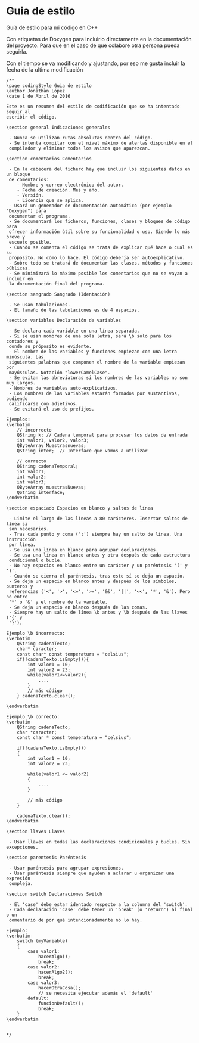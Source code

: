 # Guia de estilo
Guía de estilo para mi código en C++

Con etiquetas de Doxygen para incluirlo directamente en la documentación del proyecto. Para que en el caso de
que colabore otra persona pueda seguirla.

Con el tiempo se va modificando y ajustando, por eso me gusta incluir la fecha de la ultima modificación

    /**
    \page codingStyle Guia de estilo
    \author Jonathan López
    \date 1 de Abril de 2016
    
    Este es un resumen del estilo de codificación que se ha intentado seguir al
    escribir el código.
    
    \section general Indicaciones generales
    
     - Nunca se utilizan rutas absolutas dentro del código.
     - Se intenta compilar con el nivel máximo de alertas disponible en el
     compilador y eliminar todos los avisos que aparezcan.
    
    \section comentarios Comentarios
    
     - En la cabecera del fichero hay que incluir los siguientes datos en un bloque
     de comentarios:
    	- Nombre y correo electrónico del autor.
    	- Fecha de creación. Mes y año.
    	- Versión.
    	- Licencia que se aplica.
     - Usará un generador de documentación automático (por ejemplo "Doxygen") para
     documentar el programa.
     - Se documentará los ficheros, funciones, clases y bloques de código para
     ofrecer información útil sobre su funcionalidad o uso. Siendo lo más breve y
     escueto posible.
     - Cuando se comenta el código se trata de explicar qué hace o cual es su
     propósito. No cómo lo hace. El código debería ser autoexplicativo.
     - Sobre todo se tratará de documentar las clases, métodos y funciones públicas.
     - Se minimizará lo máximo posible los comentarios que no se vayan a incluir en
     la documentación final del programa.
    
    \section sangrado Sangrado (Identación)
    
     - Se usan tabulaciones.
     - El tamaño de las tabulaciones es de 4 espacios.
    
    \section variables Declaración de variables
    
     - Se declara cada variable en una línea separada.
     - Si se usan nombres de una sola letra, será \b sólo para los contadores y
     donde su próposito es evidente.
     - El nombre de las variables y funciones empiezan con una letra minúscula. Las
     siguientes palabras que componen el nombre de la variable empiezan por
     mayúsculas. Notación "lowerCamelCase".
     - Se evitan las abreviaturas si los nombres de las variables no son muy largos.
     - Nombres de variables auto-explicativos.
     - Los nombres de las variables estarán formados por sustantivos, pudiendo
     calificarse con adjetivos.
     - Se evitará el uso de prefijos.
    
    Ejemplos:
    \verbatim
    	// incorrecto
    	QString k; // Cadena temporal para procesar los datos de entrada
    	int valor1, valor2, valor3;
    	QByteArray Muestrasnuevas;
    	QString inter;  // Interface que vamos a utilizar
    
    	// correcto
    	QString cadenaTemporal;
    	int valor1;
    	int valor2;
    	int valor3;
    	QByteArray muestrasNuevas;
    	QString interface;
    \endverbatim
    
    \section espaciado Espacios en blanco y saltos de línea
    
     - Limite el largo de las líneas a 80 carácteres. Insertar saltos de línea si
     son necesarios.
     - Tras cada punto y coma (';') siempre hay un salto de línea. Una instrucción
     por línea.
     - Se usa una línea en blanco para agrupar declaraciones.
     - Se usa una línea en blanco antes y otra después de cada estructura
     condicional o bucle.
     - No hay espacios en blanco entre un carácter y un paréntesis '(' y ')'.
     - Cuando se cierra el paréntesis, tras este sí se deja un espacio.
     - Se deja un espacio en blanco antes y después de los símbolos, punteros y
     referencias ('<', '>', '<=', '>=', '&&', '||', '<<', '*', '&'). Pero no entre
     '*' o '&' y el nombre de la variable.
     - Se deja un espacio en blanco después de las comas.
     - Siempre hay un salto de línea \b antes y \b después de las llaves ('{' y
     '}').
    
    Ejemplo \b incorrecto:
    \verbatim
    	QString cadenaTexto;
    	char* caracter;
    	const char* const temperatura = "celsius";
    	if(!cadenaTexto.isEmpty()){
    		int valor1 = 10;
    		int valor2 = 23;
    		while(valor1<=valor2){
    			....
    		}
    		// más código
    	} cadenaTexto.clear();
    
    \endverbatim
    
    Ejemplo \b correcto:
    \verbatim
    	QString cadenaTexto;
    	char *caracter;
    	const char * const temperatura = "celsius";
    
    	if(!cadenaTexto.isEmpty())
    	{
    		int valor1 = 10;
    		int valor2 = 23;
    
    		while(valor1 <= valor2)
    		{
    			....
    		}
    
    		// más código
    	}
    
    	cadenaTexto.clear();
    \endverbatim
    
    \section llaves Llaves
    
     - Usar llaves en todas las declaraciones condicionales y bucles. Sin excepciones.
    
    \section parentesis Paréntesis
    
     - Usar paréntesis para agrupar expresiones.
     - Usar paréntesis siempre que ayuden a aclarar u organizar una expresión
     compleja.
    
    \section switch Declaraciones Switch
    
     - El 'case' debe estar identado respecto a la columna del 'switch'.
     - Cada declaración 'case' debe tener un 'break' (o 'return') al final o un
     comentario de por qué intencionadamente no lo hay.
    
    Ejemplo:
    \verbatim
    	switch (myVariable)
    	{
    		case valor1:
    			hacerAlgo();
    			break;
    		case valor2:
    			hacerAlgo2();
    			break;
    		case valor3:
    			hacerOtraCosa();
    			// se necesita ejecutar además el 'default'
    		default:
    			funcionDefault();
    			break;
    	}
    \endverbatim
    
    
    */
  
